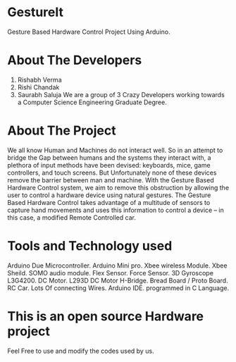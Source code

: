 # GestureIt
Gesture Based Hardware Control Project Using Arduino.

# About The Developers
1) Rishabh Verma
2) Rishi Chandak
3) Saurabh Saluja
We are a group of 3 Crazy Developers working towards a Computer Science Engineering Graduate Degree.

# About The Project
We all know Human and Machines do not interact well. So in an attempt to bridge the Gap between humans and the systems they interact with, a plethora of input methods have been devised: keyboards, mice, game controllers, and touch screens. But Unfortunately none of these devices remove the barrier between man and machine.
With the Gesture Based Hardware Control system, we aim to remove this obstruction by allowing the user to control a hardware device using natural gestures. The Gesture Based Hardware Control takes advantage of a multitude of sensors to capture hand movements and uses this information to control a device – in this case, a modified Remote Controlled car.

# Tools and Technology used
Arduino Due Microcontroller.
Arduino Mini pro.
Xbee wireless Module.
Xbee Sheild.
SOMO audio module.
Flex Sensor.
Force Sensor.
3D Gyroscope L3G4200.
DC Motor.
L293D DC Motor H-Bridge.
Bread Board / Proto Board.
RC Car.
Lots Of connecting Wires.
Arduino IDE.
programmed in C Language.

# This is an open source Hardware project
Feel Free to use and modify the codes used by us.
